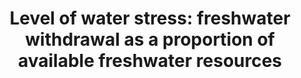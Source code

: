 ---
data_non_statistical: true
goal_meta_link: http://unstats.un.org/sdgs/files/metadata-compilation/Metadata-Goal-6.pdf
graph_title: 'Level of water stress: freshwater withdrawal as a proportion of available
  freshwater resources'
graph_type: line
has_metadata: true
indicator: 6.4.2
indicator_definition: 'The ratio between total freshwater withdrawn by all major sectors
  and total renewable freshwater resources, after having taken into account environmental
  water requirements. Main sectors, as defined by ISIC standards, can include for
  example agriculture; forestry and fishing; manufacturing; electricity industry;
  and municipalities. This indicator is also known as water withdrawal intensity.
  The indicator builds on MDG indicator 7.5 and also accounts for environmental water
  requirements.This indicator provides an estimate of pressure by all sectors on the
  country''s renewable freshwater resources. A low level of water stress indicates
  a situation where the combined withdrawal by all sectors is marginal in relation
  to the resources, and has therefore little potential impact on the sustainability
  of the resources or on the potential competition between users. A high level of
  water stress indicates a situation where the combined withdrawal by all sectors
  represents a substantial share of the total renewable freshwater resources, with
  potentially larger impacts on the sustainability of the resources and potential
  situations of conflicts and competition between users. Total renewable freshwater
  resources (TRWR) are expressed as the sum of internal and external renewable water
  resources. The terms "water resources" and "water withdrawal" are understood here
  as freshwater resources and freshwater withdrawal. Internal renewable water resources
  are defined as the long-term average annual flow of rivers and recharge of groundwater
  for a given country generated from endogenous precipitation. External renewable
  water resources refer to the flows of water entering the country, taking into consideration
  the quantity of flows reserved to upstream and downstream countries through agreements
  or treaties (and, where available, the reduction of flow due to upstream withdrawal).
  Total freshwater withdrawal (TWW) is the volume of freshwater extracted from its
  source (rivers, lakes, aquifers) for agriculture, industries and municipalities.
  It is estimated at the country level for the following three main sectors: agriculture,
  municipalities (including domestic water withdrawal) and industries. Freshwater
  withdrawal includes primary freshwater (not withdrawn before), secondary freshwater
  (previously withdrawn and returned to rivers and groundwater) and fossil groundwater.
  It does not include non-conventional water, i.e. direct use of treated wastewater,
  direct use of agricultural drainage water and desalinated water. TWW is in general
  calculated as being the sum of total water withdrawal by sector minus direct use
  of wastewater, direct use of agricultural drainage water and use of desalinated
  water. Environmental water requirements (Env.) are established in order to protect
  the basic environmental services of freshwater ecosystems. Methods of computation
  of Env. are extremely variable. For the purpose of the SDG indicator, Env. are expressed
  as a percentage of the available water resources. More details on method of calculation
  of the above variables can be found at http://www.fao.org/nr/water/aquastat/water_res/index.stm
  or http://www.fao.org/nr/water/aquastat/data/wrs/readPdf.html?f=AFG-WRS_eng.pdf.'
indicator_name: 'Level of water stress: freshwater withdrawal as a proportion of available
  freshwater resources'
indicator_sort_order: 06-04-02
indicator_variable: null
layout: indicator
method_of_computation: 'The indicator is computed as the total freshwater withdrawn
  (TWW) divided by the difference between the total renewable freshwater resources
  (TRWR) and the environmental water requirements (Env.), multiplied by 100. All variables
  are expressed in km3/year (10^9 m3/year).  Stress (%) = ( TWW / TRWR - Env. ) *
  100 It is proposed to classify the level of water stress in three main categories
  (levels): low, high and very high. The thresholds for the indicator could be country
  specific, to reflect differences in climate and national water management objectives.
  Alternatively, uniform thresholds could be proposed using existing literature and
  taking into account environmental water requirements.'
national_geographical_coverage: United States
permalink: /6-4-2/
published: true
rationale_interpretation: "The purpose of this indicator is to show the degree to\
  \ which water resources are being exploited to meet the country's water demand.\
  \ It measures a country's pressure on its water resources and therefore the challenge\
  \ on the sustainability of its water use. It tracks progress in regard to \"withdrawals\
  \ and supply of freshwater to address water scarcity\", i.e. the environmental component\
  \ of target 6.4. \nThe indicator shows to what extent water resources are already\
  \ used, and signals the importance of effective supply and demand management policies.\
  \ It can also indicate the likelihood of increasing competition and conflict between\
  \ different water uses and users in a situation of increasing water scarcity. Increased\
  \ water stress, shown by an increase in the value of the indicator, has potentially\
  \ negative effects on the sustainability of the natural resources and on economic\
  \ development. On the other hand, low values of the indicator indicate that water\
  \ does not represent a particular challenge for economic development and sustainability."
reporting_status: notstarted
sdg_goal: 6
source_active_1: true
source_notes_1: null
source_title_1: null
target: By 2030, substantially increase water-use efficiency across all sectors and
  ensure sustainable withdrawals and supply of freshwater to address water scarcity
  and substantially reduce the number of people suffering from water scarcity.
target_id: '6.4'
title: 'Level of water stress: freshwater withdrawal as a proportion of available
  freshwater resources'
un_custodial_agency: 'FAO (Partnering Agencies: UNEP, IUCN, UNSD, OECD, Eurostat)'
un_designated_tier: '1'
variable_description: null
variable_notes: null
---